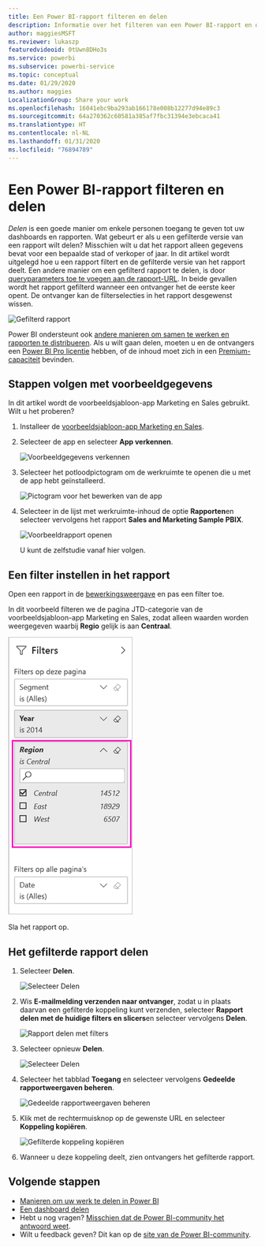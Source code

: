 ```yaml
---
title: Een Power BI-rapport filteren en delen
description: Informatie over het filteren van een Power BI-rapport en dit delen met collega's binnen uw organisatie.
author: maggiesMSFT
ms.reviewer: lukaszp
featuredvideoid: 0tUwn8DHo3s
ms.service: powerbi
ms.subservice: powerbi-service
ms.topic: conceptual
ms.date: 01/29/2020
ms.author: maggies
LocalizationGroup: Share your work
ms.openlocfilehash: 16041ebc9ba293ab166178e008b12277d94e89c3
ms.sourcegitcommit: 64a270362c60581a385af7fbc31394e3ebcaca41
ms.translationtype: HT
ms.contentlocale: nl-NL
ms.lasthandoff: 01/31/2020
ms.locfileid: "76894789"
---
```

# <a name="filter-and-share-a-power-bi-report"></a>Een Power BI-rapport filteren en delen
*Delen* is een goede manier om enkele personen toegang te geven tot uw dashboards en rapporten. Wat gebeurt er als u een gefilterde versie van een rapport wilt delen? Misschien wilt u dat het rapport alleen gegevens bevat voor een bepaalde stad of verkoper of jaar. In dit artikel wordt uitgelegd hoe u een rapport filtert en de gefilterde versie van het rapport deelt. Een andere manier om een gefilterd rapport te delen, is door [queryparameters toe te voegen aan de rapport-URL](service-url-filters.md). In beide gevallen wordt het rapport gefilterd wanneer een ontvanger het de eerste keer opent. De ontvanger kan de filterselecties in het rapport desgewenst wissen.

![Gefilterd rapport](media/service-share-reports/power-bi-share-filter-pane-report.png)

Power BI ondersteunt ook [andere manieren om samen te werken en rapporten te distribueren](service-how-to-collaborate-distribute-dashboards-reports.md). Als u wilt gaan delen, moeten u en de ontvangers een [Power BI Pro licentie](service-features-license-type.md) hebben, of de inhoud moet zich in een [Premium-capaciteit](service-premium-what-is.md) bevinden. 

## <a name="follow-along-with-sample-data"></a>Stappen volgen met voorbeeldgegevens

In dit artikel wordt de voorbeeldsjabloon-app Marketing en Sales gebruikt. Wilt u het proberen? 

1. Installeer de [voorbeeldsjabloon-app Marketing en Sales](https://appsource.microsoft.com/product/power-bi/microsoft-retail-analysis-sample.salesandmarketingsample?tab=Overview).
2. Selecteer de app en selecteer **App verkennen**.

   ![Voorbeeldgegevens verkennen](media/service-share-reports/power-bi-sample-explore-data.png)

3. Selecteer het potloodpictogram om de werkruimte te openen die u met de app hebt geïnstalleerd.

    ![Pictogram voor het bewerken van de app](media/service-share-reports/power-bi-edit-pencil-app.png)

4. Selecteer in de lijst met werkruimte-inhoud de optie **Rapporten**en selecteer vervolgens het rapport **Sales and Marketing Sample PBIX**.

    ![Voorbeeldrapport openen](media/service-share-reports/power-bi-open-sample-report.png)

    U kunt de zelfstudie vanaf hier volgen.

## <a name="set-a-filter-in-the-report"></a>Een filter instellen in het rapport

Open een rapport in de [bewerkingsweergave](consumer/end-user-reading-view.md) en pas een filter toe.

In dit voorbeeld filteren we de pagina JTD-categorie van de voorbeeldsjabloon-app Marketing en Sales, zodat alleen waarden worden weergegeven waarbij **Regio** gelijk is aan **Centraal**. 
 
![Deelvenster Rapportfilter](media/service-share-reports/power-bi-share-report-filter.png)

Sla het rapport op.

## <a name="share-the-filtered-report"></a>Het gefilterde rapport delen

1. Selecteer **Delen**.

   ![Selecteer Delen](media/service-share-reports/power-bi-share.png)

2. Wis **E-mailmelding verzenden naar ontvanger**, zodat u in plaats daarvan een gefilterde koppeling kunt verzenden, selecteer **Rapport delen met de huidige filters en slicers**en selecteer vervolgens **Delen**.

    ![Rapport delen met filters](media/service-share-reports/power-bi-share-with-filters.png)

4. Selecteer opnieuw **Delen**.

   ![Selecteer Delen](media/service-share-reports/power-bi-share.png)

5. Selecteer het tabblad **Toegang** en selecteer vervolgens **Gedeelde rapportweergaven beheren**.

    ![Gedeelde rapportweergaven beheren](media/service-share-reports/power-bi-manage-shared-report-views.png)

6. Klik met de rechtermuisknop op de gewenste URL en selecteer **Koppeling kopiëren**.

    ![Gefilterde koppeling kopiëren](media/service-share-reports/power-bi-copy-filtered-link.png)

7. Wanneer u deze koppeling deelt, zien ontvangers het gefilterde rapport. 


## <a name="next-steps"></a>Volgende stappen
* [Manieren om uw werk te delen in Power BI](service-how-to-collaborate-distribute-dashboards-reports.md)
* [Een dashboard delen](service-share-dashboards.md)
* Hebt u nog vragen? [Misschien dat de Power BI-community het antwoord weet](https://community.powerbi.com/).
* Wilt u feedback geven? Dit kan op de [site van de Power BI-community](https://community.powerbi.com/).

